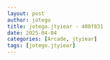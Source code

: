 ```yaml
---
layout: post
author: jotego
title: jotego.jtyiear - 408f831
date: 2025-04-04
categories: [Arcade, jtyiear]
tags: [jotego.jtyiear]
---
```


